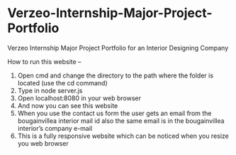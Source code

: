 # Verzeo-Internship-Major-Project-Portfolio
Verzeo Internship Major Project Portfolio for an Interior Designing Company

How to run this website –
1) Open cmd and change the directory to the path where the folder is located (use the cd command)
2) Type in node server.js
3) Open localhost:8080 in your web browser
4) And now you can see this website
5) When you use the contact us form the user gets an email from the bougainvillea interior mail id also the same email is in the bougainvillea interior’s company e-mail
6) This is a fully responsive website which can be noticed when you resize you web browser
